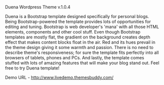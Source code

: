 Duena Wordpress Theme
v.1.0.4

Duena is a Bootstrap template designed specifically for personal blogs. 
Being Bootstrap-powered the template provides lots of opportunities for editing and tuning. Bootstrap is web developer's 'mana' with all those HTML elements, components and other cool stuff. Even though Bootstrap templates are mostly flat, the gradient on the background creates depth effect that makes content blocks float in the air. Red and its hues prevail in the theme design giving it some warmth and passion. There is no need to describe theme's responsiveness; for sure the template fits perfectly into all browsers of tablets, phones and PCs. And lastly, the template comes stuffed with lots of amazing features that will make your blog stand out. 
Feel free to try Duena template!

Demo URL - ​http://www.livedemo.themesbuddy.com/